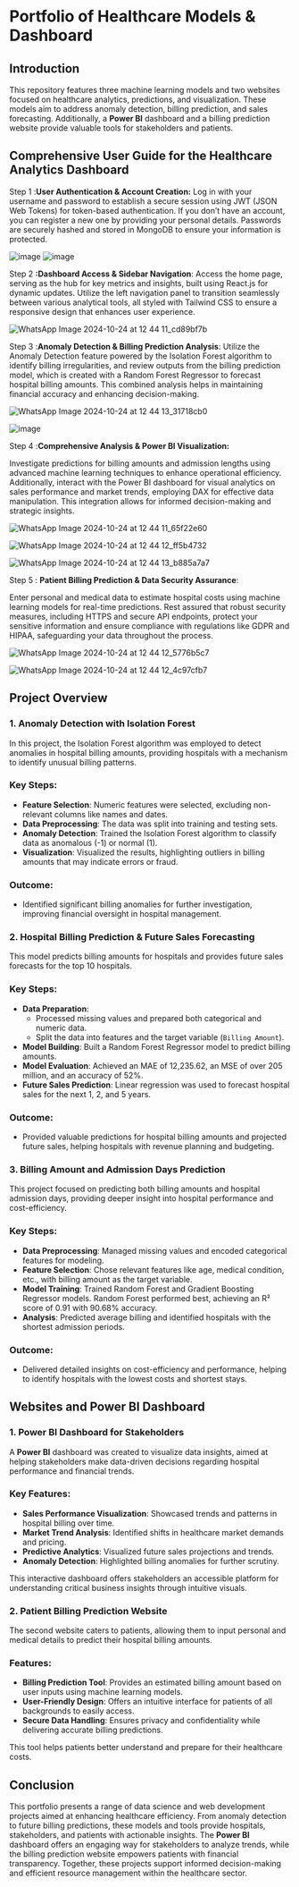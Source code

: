# Portfolio of Healthcare Models & Dashboard

## Introduction
This repository features three machine learning models and two websites focused on healthcare analytics, predictions, and visualization. These models aim to address anomaly detection, billing prediction, and sales forecasting. Additionally, a **Power BI** dashboard and a billing prediction website provide valuable tools for stakeholders and patients.

## Comprehensive User Guide for the Healthcare Analytics Dashboard

Step 1 :**User Authentication & Account Creation:**
Log in with your username and password to establish a secure session using JWT (JSON Web Tokens) for token-based authentication. If you don’t have an account, you can register a new one by providing your personal details. Passwords are securely hashed and stored in MongoDB to ensure your information is protected.

![image](https://github.com/user-attachments/assets/8ae83b1f-7769-4471-bc53-d971e0ac9301)
![image](https://github.com/user-attachments/assets/e9c7a2ee-d670-4bbc-b1b9-10f361849a3e)


Step 2 **:Dashboard Access & Sidebar Navigation**:
Access the home page, serving as the hub for key metrics and insights, built using React.js for dynamic updates. Utilize the left navigation panel to transition seamlessly between various analytical tools, all styled with Tailwind CSS to ensure a responsive design that enhances user experience.

![WhatsApp Image 2024-10-24 at 12 44 11_cd89bf7b](https://github.com/user-attachments/assets/5e2e7074-d051-4eec-b4ce-c1464343ad5c)



Step 3 :**Anomaly Detection & Billing Prediction Analysis**:
Utilize the Anomaly Detection feature powered by the Isolation Forest algorithm to identify billing irregularities, and review outputs from the billing prediction model, which is created with a Random Forest Regressor to forecast hospital billing amounts. This combined analysis helps in maintaining financial accuracy and enhancing decision-making.

![WhatsApp Image 2024-10-24 at 12 44 13_31718cb0](https://github.com/user-attachments/assets/9787cd3c-25d7-4898-b670-9fed11ca812a)


![image](https://github.com/user-attachments/assets/c626de96-af48-494f-8df6-2c1996fbfbf7)




Step 4 :**Comprehensive Analysis & Power BI Visualization:**

Investigate predictions for billing amounts and admission lengths using advanced machine learning techniques to enhance operational efficiency. Additionally, interact with the Power BI dashboard for visual analytics on sales performance and market trends, employing DAX for effective data manipulation. This integration allows for informed decision-making and strategic insights.

![WhatsApp Image 2024-10-24 at 12 44 11_65f22e60](https://github.com/user-attachments/assets/da715b7e-3095-4504-8484-9f2dd9beffd1)

![WhatsApp Image 2024-10-24 at 12 44 12_ff5b4732](https://github.com/user-attachments/assets/f7305d1e-c720-4d4a-85f8-220d3650820f)

![WhatsApp Image 2024-10-24 at 12 44 13_b885a7a7](https://github.com/user-attachments/assets/9e1b6bc7-8025-4b7f-bba5-30f073dde88c)




Step 5 : **Patient Billing Prediction & Data Security Assurance**:

Enter personal and medical data to estimate hospital costs using machine learning models for real-time predictions. Rest assured that robust security measures, including HTTPS and secure API endpoints, protect your sensitive information and ensure compliance with regulations like GDPR and HIPAA, safeguarding your data throughout the process.

![WhatsApp Image 2024-10-24 at 12 44 12_5776b5c7](https://github.com/user-attachments/assets/ce237d7c-8ddc-4924-a234-6d1927c56cd1)

![WhatsApp Image 2024-10-24 at 12 44 12_4c97cfb7](https://github.com/user-attachments/assets/d408c1e4-645e-46ee-874f-06cd05c13f1b)




## Project Overview
### 1. **Anomaly Detection with Isolation Forest**
In this project, the Isolation Forest algorithm was employed to detect anomalies in hospital billing amounts, providing hospitals with a mechanism to identify unusual billing patterns.

### Key Steps:
- **Feature Selection**: Numeric features were selected, excluding non-relevant columns like names and dates.
- **Data Preprocessing**: The data was split into training and testing sets.
- **Anomaly Detection**: Trained the Isolation Forest algorithm to classify data as anomalous (-1) or normal (1).
- **Visualization**: Visualized the results, highlighting outliers in billing amounts that may indicate errors or fraud.

### Outcome:
- Identified significant billing anomalies for further investigation, improving financial oversight in hospital management.

### 2. **Hospital Billing Prediction & Future Sales Forecasting**
This model predicts billing amounts for hospitals and provides future sales forecasts for the top 10 hospitals.

### Key Steps:
- **Data Preparation**: 
    - Processed missing values and prepared both categorical and numeric data.
    - Split the data into features and the target variable (`Billing Amount`).
- **Model Building**: Built a Random Forest Regressor model to predict billing amounts.
- **Model Evaluation**: Achieved an MAE of 12,235.62, an MSE of over 205 million, and an accuracy of 52%.
- **Future Sales Prediction**: Linear regression was used to forecast hospital sales for the next 1, 2, and 5 years.

### Outcome:
- Provided valuable predictions for hospital billing amounts and projected future sales, helping hospitals with revenue planning and budgeting.

### 3. **Billing Amount and Admission Days Prediction**
This project focused on predicting both billing amounts and hospital admission days, providing deeper insight into hospital performance and cost-efficiency.

### Key Steps:
- **Data Preprocessing**: Managed missing values and encoded categorical features for modeling.
- **Feature Selection**: Chose relevant features like age, medical condition, etc., with billing amount as the target variable.
- **Model Training**: Trained Random Forest and Gradient Boosting Regressor models. Random Forest performed best, achieving an R² score of 0.91 with 90.68% accuracy.
- **Analysis**: Predicted average billing and identified hospitals with the shortest admission periods.

### Outcome:
- Delivered detailed insights on cost-efficiency and performance, helping to identify hospitals with the lowest costs and shortest stays.

## Websites and Power BI Dashboard

### 1. **Power BI Dashboard for Stakeholders**
A **Power BI** dashboard was created to visualize data insights, aimed at helping stakeholders make data-driven decisions regarding hospital performance and financial trends.

### Key Features:
- **Sales Performance Visualization**: Showcased trends and patterns in hospital billing over time.
- **Market Trend Analysis**: Identified shifts in healthcare market demands and pricing.
- **Predictive Analytics**: Visualized future sales projections and trends.
- **Anomaly Detection**: Highlighted billing anomalies for further scrutiny.

This interactive dashboard offers stakeholders an accessible platform for understanding critical business insights through intuitive visuals.

### 2. **Patient Billing Prediction Website**
The second website caters to patients, allowing them to input personal and medical details to predict their hospital billing amounts.

### Features:
- **Billing Prediction Tool**: Provides an estimated billing amount based on user inputs using machine learning models.
- **User-Friendly Design**: Offers an intuitive interface for patients of all backgrounds to easily access.
- **Secure Data Handling**: Ensures privacy and confidentiality while delivering accurate billing predictions.

This tool helps patients better understand and prepare for their healthcare costs.

## Conclusion
This portfolio presents a range of data science and web development projects aimed at enhancing healthcare efficiency. From anomaly detection to future billing predictions, these models and tools provide hospitals, stakeholders, and patients with actionable insights. The **Power BI** dashboard offers an engaging way for stakeholders to analyze trends, while the billing prediction website empowers patients with financial transparency. Together, these projects support informed decision-making and efficient resource management within the healthcare sector.

